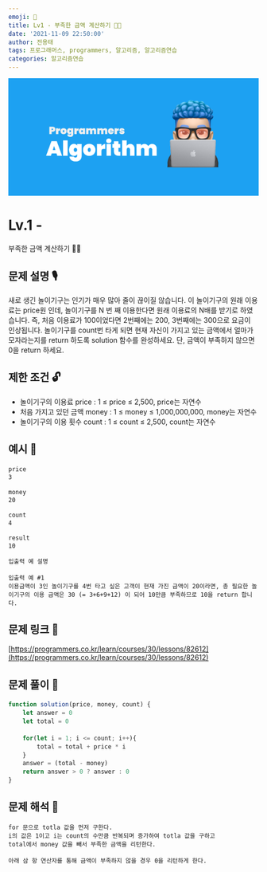 ```yaml
---
emoji: 🥸
title: Lv1 - 부족한 금액 계산하기 👨‍🏫
date: '2021-11-09 22:50:00'
author: 전용태
tags: 프로그래머스, programmers, 알고리즘, 알고리즘연습
categories: 알고리즘연습
---
```


![img_a.png](img_a.png)

# Lv.1 - 
부족한 금액 계산하기 👨‍🏫

## **문제 설명 🎙**

새로 생긴 놀이기구는 인기가 매우 많아 줄이 끊이질 않습니다. 
이 놀이기구의 원래 이용료는 price원 인데, 놀이기구를 N 번 째 이용한다면 원래 이용료의 N배를 받기로 하였습니다. 즉, 처음 이용료가 100이었다면 2번째에는 200, 3번째에는 300으로 요금이 인상됩니다.
놀이기구를 count번 타게 되면 현재 자신이 가지고 있는 금액에서 얼마가 모자라는지를 return 하도록 solution 함수를 완성하세요.
단, 금액이 부족하지 않으면 0을 return 하세요.

## **제한 조건 🔓**

- 놀이기구의 이용료 price : 1 ≤ price ≤ 2,500, price는 자연수
- 처음 가지고 있던 금액 money : 1 ≤ money ≤ 1,000,000,000, money는 자연수
- 놀이기구의 이용 횟수 count : 1 ≤ count ≤ 2,500, count는 자연수

## 예시 👀

```
price
3
```

```
money
20
```

```
count
4
```

```
result
10
```

```
입출력 예 설명

입출력 예 #1
이용금액이 3인 놀이기구를 4번 타고 싶은 고객이 현재 가진 금액이 20이라면, 총 필요한 놀이기구의 이용 금액은 30 (= 3+6+9+12) 이 되어 10만큼 부족하므로 10을 return 합니다.
```

## 문제 링크 📎

[https://programmers.co.kr/learn/courses/30/lessons/82612](https://programmers.co.kr/learn/courses/30/lessons/82612)

## 문제 풀이 🤔

```jsx
function solution(price, money, count) {
    let answer = 0
    let total = 0

    for(let i = 1; i <= count; i++){
        total = total + price * i 
    }
    answer = (total - money)
    return answer > 0 ? answer : 0
}
```

## 문제 해석 🥸

```
for 문으로 totla 값을 먼저 구한다.
i의 값은 1이고 i는 count의 수만큼 반복되며 증가하여 totla 값을 구하고
total에서 money 값을 빼서 부족한 금액을 리턴한다.

아래 삼 항 연산자를 통해 금액이 부족하지 않을 경우 0을 리턴하게 한다.
```

<br />
<br />